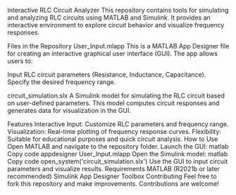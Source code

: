 Interactive RLC Circuit Analyzer
This repository contains tools for simulating and analyzing RLC circuits using MATLAB and Simulink. It provides an interactive environment to explore circuit behavior and visualize frequency responses.

Files in the Repository
User_Input.mlapp
This is a MATLAB App Designer file for creating an interactive graphical user interface (GUI). The app allows users to:

Input RLC circuit parameters (Resistance, Inductance, Capacitance).
Specify the desired frequency range.

circuit_simulation.slx
A Simulink model for simulating the RLC circuit based on user-defined parameters. This model computes circuit responses and generates data for visualization in the GUI.

Features
Interactive Input: Customize RLC parameters and frequency range.
Visualization: Real-time plotting of frequency response curves.
Flexibility: Suitable for educational purposes and quick circuit analysis.
How to Use
Open MATLAB and navigate to the repository folder.
Launch the GUI:
matlab
Copy code
appdesigner User_Input.mlapp
Open the Simulink model:
matlab
Copy code
open_system('circuit_simulation.slx')
Use the GUI to input circuit parameters and visualize results.
Requirements
MATLAB (R2021b or later recommended)
Simulink
App Designer Toolbox
Contributing
Feel free to fork this repository and make improvements. Contributions are welcome!

